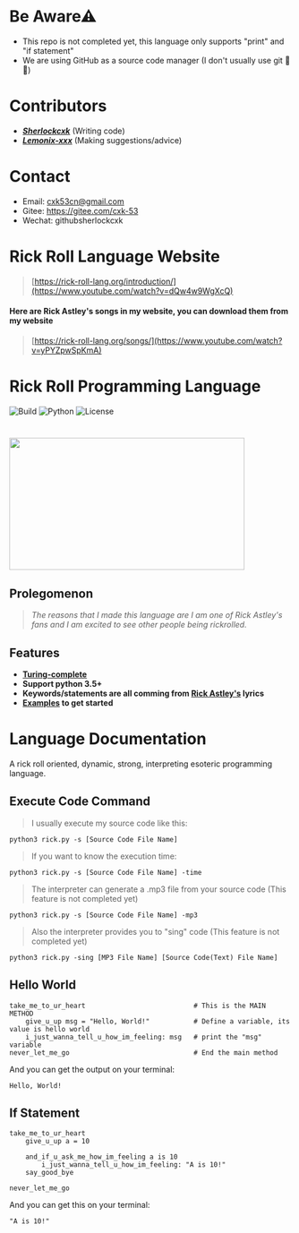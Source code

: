 # Be Aware⚠
- This repo is not completed yet, this language only supports "print" and "if statement"
- We are using GitHub as a source code manager (I don't usually use git 🤣😂)

# Contributors
- _**[Sherlockcxk](https://github.com/Sherlockcxk)**_   (Writing code)
- _**[Lemonix-xxx](https://github.com/Lemonix-xxx)**_   (Making suggestions/advice)

# Contact
- Email: cxk53cn@gmail.com
- Gitee: https://gitee.com/cxk-53
- Wechat: githubsherlockcxk

# Rick Roll Language Website
> [https://rick-roll-lang.org/introduction/](https://www.youtube.com/watch?v=dQw4w9WgXcQ)
#### Here are Rick Astley's songs in my website, you can download them from my website
> [https://rick-roll-lang.org/songs/](https://www.youtube.com/watch?v=yPYZpwSpKmA)


# Rick Roll Programming Language

![Build](https://img.shields.io/badge/Build-passing-orange?style=for-the-badge&logo=appveyor)
![Python](https://img.shields.io/badge/Python-3.5%2B-brightgreen?style=for-the-badge&logo=appveyor)
![License](https://img.shields.io/badge/License-MIT-red?style=for-the-badge&logo=appveyor)

# <img src="https://repository-images.githubusercontent.com/367934588/4a27ae00-b73b-11eb-801b-36dd1756dc93" width="420" height="236.25"/>

## Prolegomenon
> *The reasons that I made this language are I am one of Rick Astley's fans and I am excited to see other people being rickrolled.*

## Features
- **[Turing-complete](https://en.wikipedia.org/wiki/Turing_completeness)**
- **Support python 3.5+**
- **Keywords/statements are all comming from [Rick Astley's](https://en.wikipedia.org/wiki/Rick_Astley) lyrics**
- **[Examples](https://github.com/Rick-Lang/rickroll-lang/tree/main/rick_examples) to get started**


# Language Documentation
A rick roll oriented, dynamic, strong, interpreting esoteric programming language.

## Execute Code Command
> I usually execute my source code like this:
```
python3 rick.py -s [Source Code File Name]
```
> If you want to know the execution time:
```
python3 rick.py -s [Source Code File Name] -time
```
> The interpreter can generate a .mp3 file from your source code (This feature is not completed yet)
```
python3 rick.py -s [Source Code File Name] -mp3
```
> Also the interpreter provides you to "sing" code (This feature is not completed yet)
```
python3 rick.py -sing [MP3 File Name] [Source Code(Text) File Name]
```


## Hello World
```
take_me_to_ur_heart                           # This is the MAIN METHOD
    give_u_up msg = "Hello, World!"           # Define a variable, its value is hello world
    i_just_wanna_tell_u_how_im_feeling: msg   # print the "msg" variable
never_let_me_go                               # End the main method
```
And you can get the output on your terminal:
```
Hello, World!
```

## If Statement
```
take_me_to_ur_heart
    give_u_up a = 10

    and_if_u_ask_me_how_im_feeling a is 10
        i_just_wanna_tell_u_how_im_feeling: "A is 10!"
    say_good_bye

never_let_me_go
```
And you can get this on your terminal:
```
"A is 10!"
```
